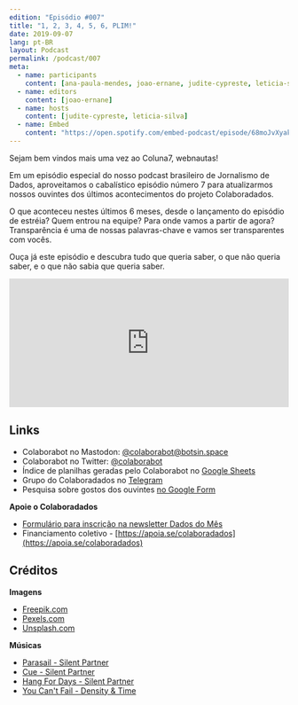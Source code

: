 ```yaml
---
edition: "Episódio #007"
title: "1, 2, 3, 4, 5, 6, PLIM!"
date: 2019-09-07
lang: pt-BR
layout: Podcast
permalink: /podcast/007
meta:
  - name: participants
    content: [ana-paula-mendes, joao-ernane, judite-cypreste, leticia-silva]
  - name: editors
    content: [joao-ernane]
  - name: hosts
    content: [judite-cypreste, leticia-silva]
  - name: Embed
    content: "https://open.spotify.com/embed-podcast/episode/68moJvXyakWXDvgpAW1ezw"
---
```


Sejam bem vindos mais uma vez ao Coluna7, webnautas!

Em um episódio especial do nosso podcast brasileiro de Jornalismo de Dados, aproveitamos o cabalístico episódio número 7 para atualizarmos nossos ouvintes dos últimos acontecimentos do projeto Colaboradados.

O que aconteceu nestes últimos 6 meses, desde o lançamento do episódio de estréia? Quem entrou na equipe? Para onde vamos a partir de agora? Transparência é uma de nossas palavras-chave e vamos ser transparentes com vocês.

Ouça já este episódio e descubra tudo que queria saber, o que não queria saber, e o que não sabia que queria saber.

<iframe
  allow="encrypted-media"
  allowtransparency="true"
  class="iframe"
  frameborder="0"
  height="232"
  src="https://open.spotify.com/embed-podcast/episode/68moJvXyakWXDvgpAW1ezw"
  title="Escute o sétimo episódio"
  width="100%"
></iframe>

## Links

- Colaborabot no Mastodon: [@colaborabot@botsin.space](https://botsin.space/@colaborabot)
- Colaborabot no Twitter: [@colaborabot](https://twitter.com/colabora_bot)
- Índice de planilhas geradas pelo Colaborabot no [Google Sheets](https://docs.google.com/spreadsheets/d/1kIwjn2K0XKAOWZLVRBx9lOU5D4TTUanvmhzmdx7bh0w/edit?usp=sharing)
- Grupo do Colaboradados no [Telegram](t.me/colaboradados)
- Pesquisa sobre gostos dos ouvintes [no Google Form](https://docs.google.com/forms/d/e/1FAIpQLSc3cHzm0CdRLY58jbYZjjcYj7q7mI9lsYx5ljLtWJ122MtUcA/viewform)

**Apoie o Colaboradados**

- [Formulário para inscrição na newsletter Dados do Mês](https://eepurl.com/glBJrT)
- Financiamento coletivo - [https://apoia.se/colaboradados](https://apoia.se/colaboradados)

## Créditos

**Imagens**

- [Freepik.com](https://www.freepik.com/)
- [Pexels.com](https://www.pexels.com)
- [Unsplash.com](https://unsplash.com)

**Músicas**

- [Parasail - Silent Partner](https://youtu.be/jpCV9GdIRy4)
- [Cue - Silent Partner](https://youtu.be/mN4tB14GQMM)
- [Hang For Days - Silent Partner](https://youtu.be/HYkPQ2iifhA)
- [You Can't Fail - Density & Time](https://youtu.be/goI3V6daUl4)

